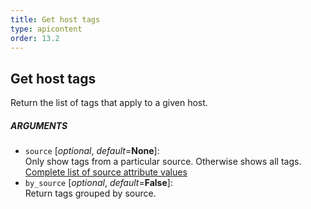 ```yaml
---
title: Get host tags
type: apicontent
order: 13.2
---
```


## Get host tags
Return the list of tags that apply to a given host.

##### ARGUMENTS
* `source` [*optional*, *default*=**None**]:  
    Only show tags from a particular source. Otherwise shows all tags.  
    [Complete list of source attribute values](/integrations/faq/list-of-api-source-attribute-value)
* `by_source` [*optional*, *default*=**False**]:  
   Return tags grouped by source.
